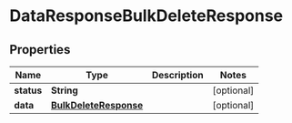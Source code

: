 

# DataResponseBulkDeleteResponse


## Properties

| Name | Type | Description | Notes |
|------------ | ------------- | ------------- | -------------|
|**status** | **String** |  |  [optional] |
|**data** | [**BulkDeleteResponse**](BulkDeleteResponse.md) |  |  [optional] |



